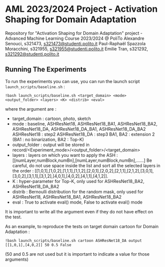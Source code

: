 # AML 2023/2024 Project - Activation Shaping for Domain Adaptation
Repository for "Activation Shaping for Domain Adaptation" project - Advanced Machine Learning Course 2023/2024 @ PoliTo
Alexandre Senouci, s321473, s321473@studenti.polito.it
Paul-Raphaël Spazzola Moracchini, s321955, s321955@studenti.polito.it
Emilie Tran, s321292, s321292@studenti.polito.it


## Running The Experiments
To run the experiments you can use, you can run the launch script `launch_scripts/baseline.sh` :
```
!bash launch_scripts/baseline.sh <target_domain> <mode> <output_folder> <layers> <K> <distrib> <eval>
```
where the argument are :
- target_domain : cartoon, photo, sketch
- mode : baseline, ASHResNet18, ASHResNet18_BA1, ASHResNet18_BA2, ASHResNet18_DA, ASHResNet18_DA_BA1, ASHResNet18_DA_BA2
ASHResNet18 : step2
ASHResNet18_DA : step3
BA1, BA2 : extension 2 (BA1 : no binarization, BA2 : Top-K)
- output_folder : output will be stored in record/<Experiment_mode>/<output_folder>/<target_domain>
- layers : layers on which you want to apply the ASH : [[numLayer,numBlock,numBn],[numLayer,numBlock,numBn],......]
Be careful, do not use space inside the list and sort all the selected layers in the order : [[1,0,1],[1,0,2],[1,1,1],[1,1,2],[2,0,1],[2,0,2],[2,1,1],[2,1,2],[3,0,1],[3,0,2],[3,1,1],[3,1,2],[4,0,1],[4,0,2],[4,1,1],[4,1,2]].
- K : hyper-parameter for Top-K, only used for ASHResNet18_BA2, ASHResNet18_DA_BA2
- distrib : Bernoulli distribution for the random mask, only used for ASHResNet18, ASHResNet18_BA1, ASHResNet18_BA2
- eval : True to activate eval() mode, False to activate eval() mode

It is important to write all the argument even if they do not have effect on the test.

As an example, to reproduce the tests on target domain cartoon for Domain Adaptation : 
```
!bash launch_scripts/baseline.sh cartoon ASHResNet18_DA output [[1,0,1],[4,0,2]] 50 0.5 False
```
(50 and 0.5 are not used but it is important to indicate a value for those arguments)